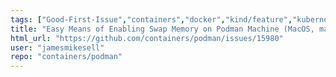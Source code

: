 ```yaml
---
tags: ["Good-First-Issue","containers","docker","kind/feature","kubernetes","linux","machine","oci"]
title: "Easy Means of Enabling Swap Memory on Podman Machine (MacOS, maybe others)"
html_url: "https://github.com/containers/podman/issues/15980"
user: "jamesmikesell"
repo: "containers/podman"
---
```



